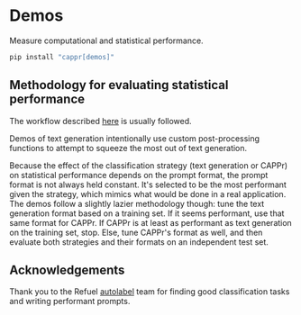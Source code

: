 # Demos

Measure computational and statistical performance.

```bash
pip install "cappr[demos]"
```

## Methodology for evaluating statistical performance

The workflow described
[here](https://cappr.readthedocs.io/en/latest/a_note_on_workflow.html) is usually
followed.

Demos of text generation intentionally use custom post-processing functions to attempt
to squeeze the most out of text generation.

Because the effect of the classification strategy (text generation or CAPPr) on
statistical performance depends on the prompt format, the prompt format is not always
held constant. It's selected to be the most performant given the strategy, which mimics
what would be done in a real application. The demos follow a slightly lazier methodology
though: tune the text generation format based on a training set. If it seems performant,
use that same format for CAPPr. If CAPPr is at least as performant as text generation on
the training set, stop. Else, tune CAPPr's format as well, and then evaluate both
strategies and their formats on an independent test set. 


## Acknowledgements

Thank you to the Refuel [autolabel](https://github.com/refuel-ai/autolabel/) team for
finding good classification tasks and writing performant prompts.
